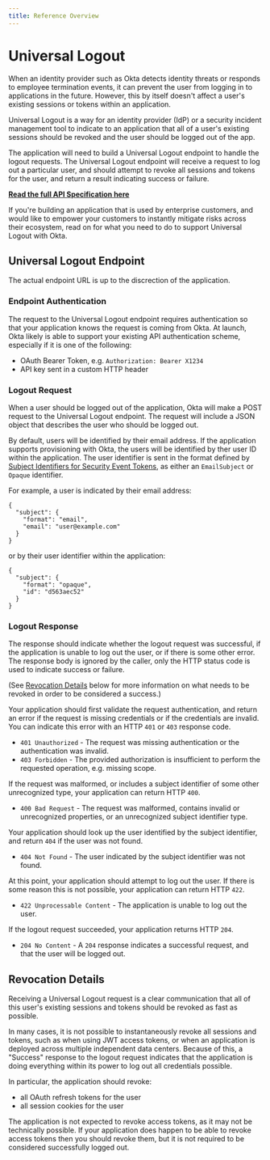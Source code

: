 ```yaml
---
title: Reference Overview
---
```


# Universal Logout

When an identity provider such as Okta detects identity threats or responds to employee termination events, it can prevent the user from logging in to applications in the future. However, this by itself doesn't affect a user's existing sessions or tokens within an application.

Universal Logout is a way for an identity provider (IdP) or a security incident management tool to indicate to an application that all of a user's existing sessions should be revoked and the user should be logged out of the app.

The application will need to build a Universal Logout endpoint to handle the logout requests. The Universal Logout endpoint will receive a request to log out a particular user, and should attempt to revoke all sessions and tokens for the user, and return a result indicating success or failure.

**[Read the full API Specification here](/openapi/logout/logout/tag/UniversalLogout/)**

If you're building an application that is used by enterprise customers, and would like to empower your customers to instantly mitigate risks across their ecosystem, read on for what you need to do to support Universal Logout with Okta.

## Universal Logout Endpoint

The actual endpoint URL is up to the discrection of the application.

### Endpoint Authentication

The request to the Universal Logout endpoint requires authentication so that your application knows the request is coming from Okta. At launch, Okta likely is able to support your existing API authentication scheme, especially if it is one of the following:

* OAuth Bearer Token, e.g. `Authorization: Bearer X1234`
* API key sent in a custom HTTP header

### Logout Request

When a user should be logged out of the application, Okta will make a POST request to the Universal Logout endpoint. The request will include a JSON object that describes the user who should be logged out.

By default, users will be identified by their email address. If the application supports provisioning with Okta, the users will be identified by ther user ID within the application. The user identifier is sent in the format defined by [Subject Identifiers for Security Event Tokens](https://datatracker.ietf.org/doc/html/draft-ietf-secevent-subject-identifiers-18), as either an `EmailSubject` or `Opaque` identifier. 

For example, a user is indicated by their email address:

```
{
  "subject": {
    "format": "email",
    "email": "user@example.com"
  }
}
```

or by their user identifier within the application:

```
{
  "subject": {
    "format": "opaque",
    "id": "d563aec52"
  }
}
```


### Logout Response

The response should indicate whether the logout request was successful, if the application is unable to log out the user, or if there is some other error. The response body is ignored by the caller, only the HTTP status code is used to indicate success or failure.

(See [Revocation Details](#revocation-details) below for more information on what needs to be revoked in order to be considered a success.)

Your application should first validate the request authentication, and return an error if the request is missing credentials or if the credentials are invalid. You can indicate this error with an HTTP `401` or `403` response code.

* `401 Unauthorized` - The request was missing authentication or the authentication was invalid.
* `403 Forbidden` - The provided authorization is insufficient to perform the requested operation, e.g. missing scope.

If the request was malformed, or includes a subject identifier of some other unrecognized type, your application can return HTTP `400`.

* `400 Bad Request` - The request was malformed, contains invalid or unrecognized properties, or an unrecognized subject identifier type.

Your application should look up the user identified by the subject identifier, and return `404` if the user was not found.

* `404 Not Found` - The user indicated by the subject identifier was not found.

At this point, your application should attempt to log out the user. If there is some reason this is not possible, your application can return HTTP `422`.

* `422 Unprocessable Content` - The application is unable to log out the user.

If the logout request succeeded, your application returns HTTP `204`.

* `204 No Content` - A `204` response indicates a successful request, and that the user will be logged out.


## Revocation Details

Receiving a Universal Logout request is a clear communication that all of this user's existing sessions and tokens should be revoked as fast as possible.

In many cases, it is not possible to instantaneously revoke all sessions and tokens, such as when using JWT access tokens, or when an application is deployed across multiple independent data centers. Because of this, a "Success" response to the logout request indicates that the application is doing everything within its power to log out all credentials possible.

In particular, the application should revoke:

* all OAuth refresh tokens for the user
* all session cookies for the user

The application is not expected to revoke access tokens, as it may not be technically possible. If your application does happen to be able to revoke access tokens then you should revoke them, but it is not required to be considered successfully logged out.

<!--
## Share the details of your logout endpoint

To be included in Okta's launch of Universal Logout, we'll need the details of your logout endpoint that are not part of this specification. In particular, we need to know:

* The URL of your Universal Logout endpoint
* What type of API authentication your endpoint uses
-->

